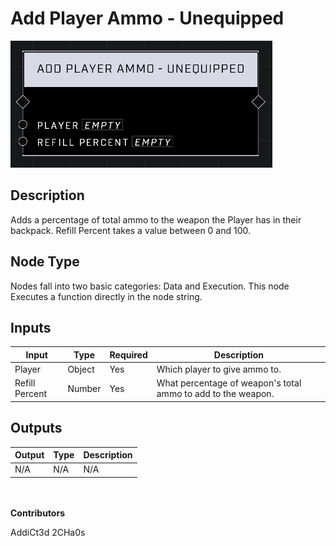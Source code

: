 # Add Player Ammo - Unequipped
![](../../../.gitbook/assets/add-player-ammo-unequipped.png)
## Description
Adds a percentage of total ammo to the weapon the Player has in their backpack. Refill Percent takes a value between 0 and 100.

## Node Type
Nodes fall into two basic categories: Data and Execution. This node Executes a function directly in the node string.

## Inputs
| Input | Type | Required | Description |
|------------------|------------------|----------|--------------------------------------------------------------|
| Player | Object | Yes | Which player to give ammo to. |
| Refill Percent | Number | Yes | What percentage of weapon's total ammo to add to the weapon. |


## Outputs
| Output | Type | Description |
|------------------|------------------|--------------------------------------------------------------|
| N/A | N/A | N/A |


\
\
**Contributors**

AddiCt3d 2CHa0s
